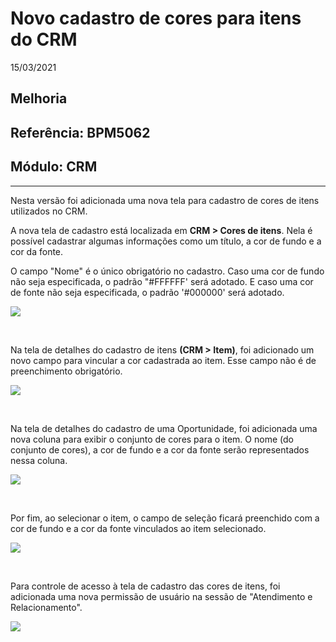 # Novo cadastro de cores para itens do CRM
15/03/2021
## Melhoria
## Referência: BPM5062
## Módulo: CRM
***

Nesta versão foi adicionada uma nova tela para cadastro de cores de itens utilizados no CRM.

A nova tela de cadastro está localizada em **CRM > Cores de itens**. Nela é possível cadastrar algumas informações como um título, a cor de fundo e a cor da fonte.

O campo "Nome" é o único obrigatório no cadastro. Caso uma cor de fundo não seja especificada, o padrão "#FFFFFF' será adotado. E caso uma cor de fonte não seja especificada, o padrão '#000000' será adotado.

![]([PATH_IMG]/BPM5062_cadastro_cores_itens.png)

<br />

Na tela de detalhes do cadastro de itens **(CRM > Item)**, foi adicionado um novo campo para vincular a cor cadastrada ao item. Esse campo não é de preenchimento obrigatório.

![]([PATH_IMG]/BPM5062_menu_cor_item.png)

<br />

Na tela de detalhes do cadastro de uma Oportunidade, foi adicionada uma nova coluna para exibir o conjunto de cores para o item. O nome (do conjunto de cores), a cor de fundo e a cor da fonte serão representados nessa coluna.

![]([PATH_IMG]/BPM5062_selecao_itens_oportunidade.png)

<br />

Por fim, ao selecionar o item, o campo de seleção ficará preenchido com a cor de fundo e a cor da fonte vinculados ao item selecionado.

![]([PATH_IMG]/BPM5062_item_selecionado.png)

<br />

Para controle de acesso à tela de cadastro das cores de itens, foi adicionada uma nova permissão de usuário na sessão de "Atendimento e Relacionamento".

![]([PATH_IMG]/BPM5062_permissao_cores_itens.png)
